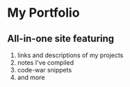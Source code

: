 # My Portfolio
## All-in-one site featuring 
1. links and descriptions of my projects
2. notes I've compiled
3. code-war snippets 
4. and more 
